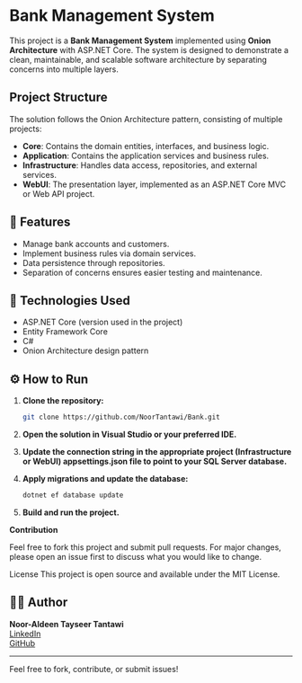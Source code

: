 # Bank Management System

This project is a **Bank Management System** implemented using **Onion Architecture** with ASP.NET Core. The system is designed to demonstrate a clean, maintainable, and scalable software architecture by separating concerns into multiple layers.

## Project Structure

The solution follows the Onion Architecture pattern, consisting of multiple projects:

- **Core**: Contains the domain entities, interfaces, and business logic.
- **Application**: Contains the application services and business rules.
- **Infrastructure**: Handles data access, repositories, and external services.
- **WebUI**: The presentation layer, implemented as an ASP.NET Core MVC or Web API project.

## 🚀 Features

- Manage bank accounts and customers.
- Implement business rules via domain services.
- Data persistence through repositories.
- Separation of concerns ensures easier testing and maintenance.

## 🧠 Technologies Used

- ASP.NET Core (version used in the project)
- Entity Framework Core
- C#
- Onion Architecture design pattern

## ⚙️ How to Run

1. **Clone the repository:**

   ```bash
   git clone https://github.com/NoorTantawi/Bank.git
2. **Open the solution in Visual Studio or your preferred IDE.**

3. **Update the connection string in the appropriate project (Infrastructure or WebUI) appsettings.json file to point to your SQL Server database.**

4. **Apply migrations and update the database:**

    ```bash
    dotnet ef database update
    
5. **Build and run the project.**

**Contribution**

Feel free to fork this project and submit pull requests. For major changes, please open an issue first to discuss what you would like to change.

License
This project is open source and available under the MIT License.

## 🙋‍♂️ Author

**Noor-Aldeen Tayseer Tantawi**  
[LinkedIn](https://www.linkedin.com/in/nooraldeen-tantawi-3bb899237/)  
[GitHub](https://github.com/NoorTantawi)

---

Feel free to fork, contribute, or submit issues!


